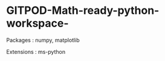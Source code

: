 # GITPOD-Math-ready-python-workspace-

<p> Packages : numpy, matplotlib </p>
<p> Extensions : ms-python </p>
